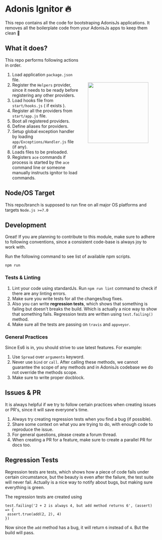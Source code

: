 # Adonis Ignitor 🔥

This repo contains all the code for bootstraping AdonisJs applications. It removes all the boilerplate code from your AdonisJs apps to keep them clean 🛁 

<img src="http://res.cloudinary.com/adonisjs/image/upload/q_100/v1497112678/adonis-purple_pzkmzt.svg" width="200px" align="right" hspace="30px" vspace="140px">

## What it does?

This repo performs following actions in order.

1. Load application `package.json` file.
2. Register the `Helpers` provider, since it needs to be ready before registering any other providers.
3. Load hooks file from `start/hooks.js` ( if exists ).
4. Register all the providers from `start/app.js` file.
5. Boot all registered providers.
6. Define aliases for providers.
7. Setup global exception handler by loading `app/Exceptions/Handler.js` file (if any).
8. Loads files to be preloaded.
9. Registers `ace` commands if process is started by the `ace` command line or someone manually instructs ignitor to load commands.

## Node/OS Target

This repo/branch is supposed to run fine on all major OS platforms and targets `Node.js >=7.0`

## Development

Great! If you are planning to contribute to this module, make sure to adhere to following conventions, since a consistent code-base is always joy to work with.

Run the following command to see list of available npm scripts.

```
npm run
```

### Tests & Linting

1. Lint your code using standardJs. Run `npm run lint` command to check if there are any linting errors.
2. Make sure you write tests for all the changes/bug fixes.
3. Also you can write **regression tests**, which shows that something is failing but doesn't breaks the build. Which is actually a nice way to show that something fails. Regression tests are written using `test.failing()` method.
4. Make sure all the tests are passing on `travis` and `appveyor`.

### General Practices

Since Es6 is in, you should strive to use latest features. For example:

1. Use `Spread` over `arguments` keyword.
2. Never use `bind` or `call`. After calling these methods, we cannot guarantee the scope of any methods and in AdonisJs codebase we do not override the methods scope.
3. Make sure to write proper docblock.

## Issues & PR

It is always helpful if we try to follow certain practices when creating issues or PR's, since it will save everyone's time.

1. Always try creating regression tests when you find a bug (if possible).
2. Share some context on what you are trying to do, with enough code to reproduce the issue.
3. For general questions, please create a forum thread.
4. When creating a PR for a feature, make sure to create a parallel PR for docs too.


## Regression Tests

Regression tests are tests, which shows how a piece of code fails under certain circumstance, but the beauty is even after the failure, the test suite will never fail. Actually is a nice way to notify about bugs, but making sure everything is green.

The regression tests are created using

```
test.failing('2 + 2 is always 4, but add method returns 6', (assert) => {
 assert.true(add(2, 2), 4)
})
```

Now since the `add` method has a bug, it will return `6` instead of `4`. But the build will pass.
